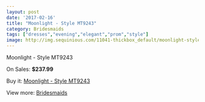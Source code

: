 ```yaml
---
layout: post
date: '2017-02-16'
title: "Moonlight - Style MT9243"
category: Bridesmaids
tags: ["dresses","evening","elegant","prom","style"]
image: http://img.sequinious.com/11041-thickbox_default/moonlight-style-mt9243.jpg
---
```

Moonlight - Style MT9243

On Sales: **$237.99**
<a href="https://www.sequinious.com/bridesmaids/5058-moonlight-style-mt9243.html"><amp-img layout="responsive" width="600" height="600" src="//img.sequinious.com/11041-thickbox_default/moonlight-style-mt9243.jpg" alt="Moonlight - Style MT9243 0" /></a>
<a href="https://www.sequinious.com/bridesmaids/5058-moonlight-style-mt9243.html"><amp-img layout="responsive" width="600" height="600" src="//img.sequinious.com/11042-thickbox_default/moonlight-style-mt9243.jpg" alt="Moonlight - Style MT9243 1" /></a>

Buy it: [Moonlight - Style MT9243](https://www.sequinious.com/bridesmaids/5058-moonlight-style-mt9243.html "Moonlight - Style MT9243")

View more: [Bridesmaids](https://www.sequinious.com/3-bridesmaids "Bridesmaids")